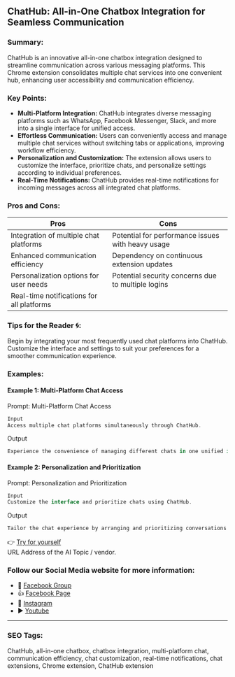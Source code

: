 ## ChatHub: All-in-One Chatbox Integration for Seamless Communication

### Summary:
ChatHub is an innovative all-in-one chatbox integration designed to streamline communication across various messaging platforms. This Chrome extension consolidates multiple chat services into one convenient hub, enhancing user accessibility and communication efficiency.

### Key Points:
- **Multi-Platform Integration:** ChatHub integrates diverse messaging platforms such as WhatsApp, Facebook Messenger, Slack, and more into a single interface for unified access.
- **Effortless Communication:** Users can conveniently access and manage multiple chat services without switching tabs or applications, improving workflow efficiency.
- **Personalization and Customization:** The extension allows users to customize the interface, prioritize chats, and personalize settings according to individual preferences.
- **Real-Time Notifications:** ChatHub provides real-time notifications for incoming messages across all integrated chat platforms.

### Pros and Cons:

| Pros                                      | Cons                                               |
|-------------------------------------------|-----------------------------------------------------|
| Integration of multiple chat platforms    | Potential for performance issues with heavy usage    |
| Enhanced communication efficiency         | Dependency on continuous extension updates           |
| Personalization options for user needs    | Potential security concerns due to multiple logins   |
| Real-time notifications for all platforms |                                                      |

### Tips for the Reader 🌀:
Begin by integrating your most frequently used chat platforms into ChatHub. Customize the interface and settings to suit your preferences for a smoother communication experience.

### Examples:

#### Example 1: Multi-Platform Chat Access
Prompt: Multi-Platform Chat Access
```dart
Input
Access multiple chat platforms simultaneously through ChatHub.
```
Output
```dart
Experience the convenience of managing different chats in one unified interface.
```

#### Example 2: Personalization and Prioritization
Prompt: Personalization and Prioritization
```dart
Input
Customize the interface and prioritize chats using ChatHub.
```
Output
```dart
Tailor the chat experience by arranging and prioritizing conversations according to your preferences.
```

👉 [Try for yourself](https://chromewebstore.google.com/detail/chathub-all-in-one-chatbo/iaakpnchhognanibcahlpcplchdfmgma?)  
URL Address of the AI Topic / vendor.

### Follow our Social Media website for more information:

- 📘 <a href="https://www.facebook.com/groups/trionxai" target="_blank">Facebook Group</a>
- 👍 <a href="https://www.facebook.com/ai.trionxai" target="_blank">Facebook Page</a>
- 📸 <a href="https://www.instagram.com/trionxai/" target="_blank">Instagram</a>
- ▶️ <a href="https://www.youtube.com/@robotdocs/" target="_blank">Youtube</a>

<hr>

### SEO Tags:
ChatHub, all-in-one chatbox, chatbox integration, multi-platform chat, communication efficiency, chat customization, real-time notifications, chat extensions, Chrome extension, ChatHub extension